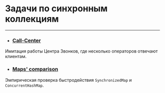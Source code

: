 # Задачи по синхронным коллекциям
***

* ### [Call-Center](./call-center)
Имитация работы Центра Звонков, где несколько операторов отвечают клиентам.
* ### [Maps' comparison](./maps-comparative-test)
Эмпирическая проверка быстродействия `SynchronizedMap` и `ConcurrentHashMap`.
